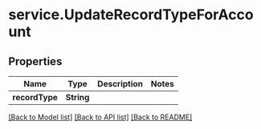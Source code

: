 # service.UpdateRecordTypeForAccount

## Properties
Name | Type | Description | Notes
------------ | ------------- | ------------- | -------------
**recordType** | **String** |  | 

[[Back to Model list]](../README.md#documentation-for-models) [[Back to API list]](../README.md#documentation-for-api-endpoints) [[Back to README]](../README.md)


